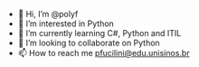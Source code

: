 - 👋 Hi, I’m @polyf
- 👀 I’m interested in Python
- 🌱 I’m currently learning C#, Python and ITIL
- 💞️ I’m looking to collaborate on Python 
- 📫 How to reach me pfucilini@edu.unisinos.br

<!---
polyf/polyf is a ✨ special ✨ repository because its `README.md` (this file) appears on your GitHub profile.
You can click the Preview link to take a look at your changes.
--->
